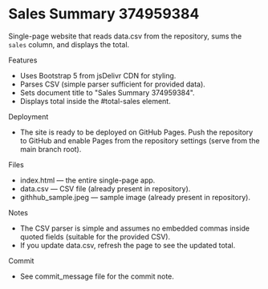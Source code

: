 # Sales Summary 374959384

Single-page website that reads data.csv from the repository, sums the `sales` column, and displays the total.

Features
- Uses Bootstrap 5 from jsDelivr CDN for styling.
- Parses CSV (simple parser sufficient for provided data).
- Sets document title to "Sales Summary 374959384".
- Displays total inside the #total-sales element.

Deployment
- The site is ready to be deployed on GitHub Pages. Push the repository to GitHub and enable Pages from the repository settings (serve from the main branch root).

Files
- index.html — the entire single-page app.
- data.csv — CSV file (already present in repository).
- githhub_sample.jpeg — sample image (already present in repository).

Notes
- The CSV parser is simple and assumes no embedded commas inside quoted fields (suitable for the provided CSV).
- If you update data.csv, refresh the page to see the updated total.

Commit
- See commit_message file for the commit note.